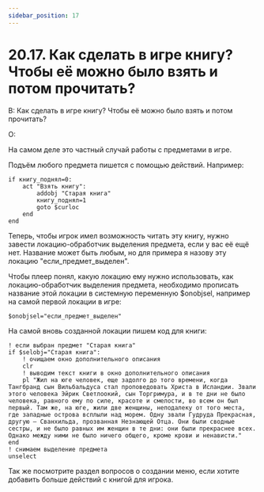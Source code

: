 ```yaml
---
sidebar_position: 17
---
```


# 20.17. Как сделать в игре книгу? Чтобы её можно было взять и потом прочитать?
<!-- [:faq_20_17] -->
В: Как сделать в игре книгу? Чтобы её можно было взять и потом прочитать?

О:

На самом деле это частный случай работы с предметами в игре.

Подъём любого предмета пишется с помощью действий. Например:
```qsp
if книгу_поднял=0:
	act "Взять книгу":
		addobj "Старая книга"
		книгу_поднял=1
		goto $curloc
	end
end
```
Теперь, чтобы игрок имел возможность читать эту книгу, нужно завести локацию-обработчик выделения предмета, если у вас её ещё нет. Название может быть любым, но для примера я назову эту локацию "если_предмет_выделен".

Чтобы плеер понял, какую локацию ему нужно использовать, как локацию-обработчик выделения предмета, необходимо прописать название этой локации в системную переменную $onobjsel, например на самой первой локации в игре:
```qsp
$onobjsel="если_предмет_выделен"
```
На самой вновь созданной локации пишем код для книги:
```qsp
! если выбран предмет "Старая книга"
if $selobj="Старая книга":
	! очищаем окно дополнительного описания
	clr
	! выводим текст книги в окно дополнительного описания
	pl "Жил на юге человек, еще задолго до того времени, когда Тангбранд сын Вильбальдуса стал проповедовать Христа в Исландии. Звали этого человека Эйрик Светлоокий, сын Торгримура, и в те дни не было человека, равного ему по силе, красоте и смелости, во всем он был первый. Там же, на юге, жили две женщины, неподалеку от того места, где западные острова всплыли над морем. Одну звали Гудруда Прекрасная, другую — Сванхильда, прозванная Незнающей Отца. Они были сводные сестры, и не было равных им женщин в те дни: они были прекраснее всех. Однако между ними не было ничего общего, кроме крови и ненависти."
end
! снимаем выделение предмета
unselect
```
Так же посмотрите раздел вопросов о создании меню, если хотите добавить больше действий с книгой для игрока.
